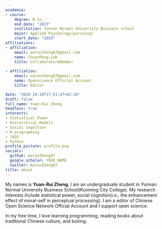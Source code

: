 ```yaml
---
academia:
- course:
    degree: B.Sc.
    end_date: "2023"
    institution: Yunnan Normal University Business school
    major: Applied Psychology(pursuing)
    start_date: "2019"
affiliations:
- affiliation:
    email: aaronzheng87@gmail.com
    name: ChuanPeng-Lab
    title: Collaborator&Member
    
- affiliation:
    email: aaronzheng87@gmail.com
    name: Openscience Official Account
    title: Editor

date: "2020-10-20T17:51:47+03:30"
draft: false
full_name: Yuan-Rui Zheng
headless: true
interests:
- Statistical Power
- Hierarchical Models
- Social Cognition
- R programming
- JASP
- Python
profile_picture: profile.png
socials:
  github: AaronZheng87
  google_scholar: YOUR_NAME
  twitter: AaronZheng87
title: about
---
```


My names is **Yuan-Rui Zheng**, I am an undergraduate student in Yunnan Normal University Business School(Kunming City College). My research interests include statistical power, social cognition(i.e., the enhancement effect of moral-self in perceptual processing). I am a editor of Chinese Open Science Network Official Account and I support open science.

In my free time, I love learning programming, reading books about traditional Chinese culture, and boxing.

